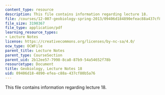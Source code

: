 ```yaml
---
content_type: resource
description: This file contains information regarding lecture 18.
file: /courses/12-007-geobiology-spring-2013/09406d184890efeac88a437cf80b5a76_MIT12_007S13_Lec18.pdf
file_size: 3190367
file_type: application/pdf
learning_resource_types:
- Lecture Notes
license: https://creativecommons.org/licenses/by-nc-sa/4.0/
ocw_type: OCWFile
parent_title: Lecture Notes
parent_type: CourseSection
parent_uid: 2b12ee57-7998-8ca8-87b9-54a54652f78b
resourcetype: Document
title: Geobiology, Lecture Notes 18
uid: 09406d18-4890-efea-c88a-437cf80b5a76
---
```

This file contains information regarding lecture 18.